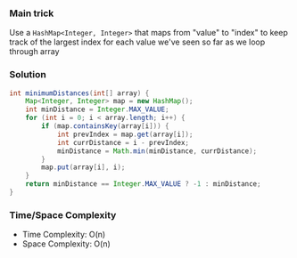 ### Main trick

Use a `HashMap<Integer, Integer>` that maps from "value" to "index" to keep track
of the largest index for each value we've seen so far as we loop through array

### Solution

```java
int minimumDistances(int[] array) {
    Map<Integer, Integer> map = new HashMap();
    int minDistance = Integer.MAX_VALUE;
    for (int i = 0; i < array.length; i++) {
        if (map.containsKey(array[i])) {
            int prevIndex = map.get(array[i]);
            int currDistance = i - prevIndex;
            minDistance = Math.min(minDistance, currDistance);
        }
        map.put(array[i], i);
    }
    return minDistance == Integer.MAX_VALUE ? -1 : minDistance;
}
```

### Time/Space Complexity

- Time Complexity: O(n)
- Space Complexity: O(n)
